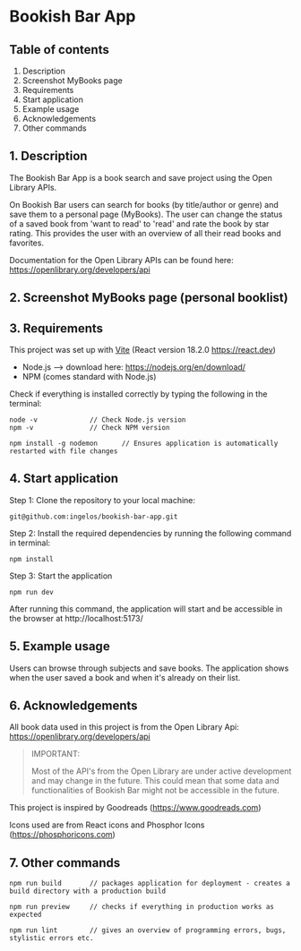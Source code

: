 # Bookish Bar App

## Table of contents
1. Description
2. Screenshot MyBooks page
3. Requirements
4. Start application
5. Example usage
6. Acknowledgements
7. Other commands

## 1. Description
The Bookish Bar App is a book search and save project using the Open Library APIs.

On Bookish Bar users can search for books (by title/author or genre) and save them to a personal page (MyBooks).
The user can change the status of a saved book from 'want to read' to 'read' and rate the book by star rating.
This provides the user with an overview of all their read books and favorites.

Documentation for the Open Library APIs can be found here: https://openlibrary.org/developers/api

## 2. Screenshot MyBooks page (personal booklist)






## 3. Requirements

This project was set up with [Vite](https://vitejs.dev/guide/) (React version 18.2.0 https://react.dev)

- Node.js --> download here: https://nodejs.org/en/download/
- NPM (comes standard with Node.js)

Check if everything is installed correctly by typing the following in the terminal:
```
node -v             // Check Node.js version
npm -v              // Check NPM version
```

```
npm install -g nodemon      // Ensures application is automatically restarted with file changes
```

## 4. Start application


Step 1: Clone the repository to your local machine:

``` 
git@github.com:ingelos/bookish-bar-app.git
```
Step 2: Install the required dependencies by running the following command in terminal:
```
npm install
```
Step 3: Start the application
``` 
npm run dev
```
After running this command, the application will start and be accessible in the browser at http://localhost:5173/


## 5. Example usage

Users can browse through subjects and save books. The application shows when the user saved a book and when it's already on their list.





## 6. Acknowledgements

All book data used in this project is from the Open Library Api:
https://openlibrary.org/developers/api

> IMPORTANT:
>
> Most of the API's from the Open Library are under active development and may change in the future.
> This could mean that some data and functionalities of Bookish Bar might not be accessible in the future.


This project is inspired by Goodreads (https://www.goodreads.com)

Icons used are from React icons and Phosphor Icons (https://phosphoricons.com)

## 7. Other commands

```
npm run build       // packages application for deployment - creates a build directory with a production build
```
```
npm run preview     // checks if everything in production works as expected
```
``` 
npm run lint        // gives an overview of programming errors, bugs, stylistic errors etc.
```



